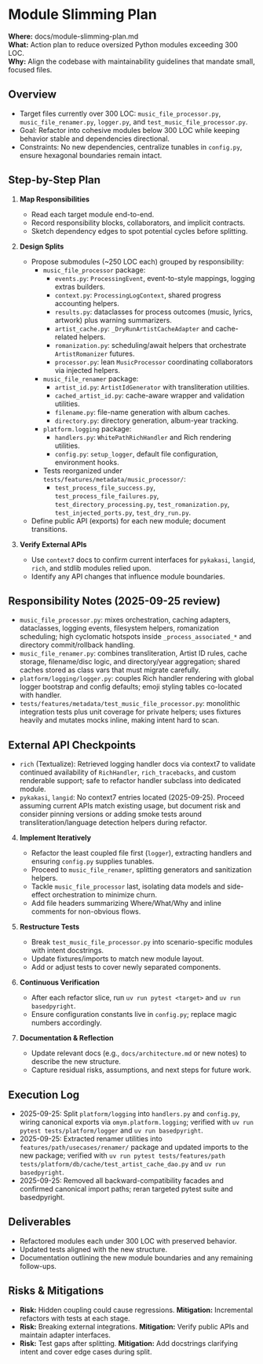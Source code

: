 # Module Slimming Plan

**Where:** docs/module-slimming-plan.md  
**What:** Action plan to reduce oversized Python modules exceeding 300 LOC.  
**Why:** Align the codebase with maintainability guidelines that mandate small, focused files.

## Overview
- Target files currently over 300 LOC: `music_file_processor.py`, `music_file_renamer.py`, `logger.py`, and `test_music_file_processor.py`.
- Goal: Refactor into cohesive modules below 300 LOC while keeping behavior stable and dependencies directional.
- Constraints: No new dependencies, centralize tunables in `config.py`, ensure hexagonal boundaries remain intact.

## Step-by-Step Plan

1. **Map Responsibilities**
   - Read each target module end-to-end.
   - Record responsibility blocks, collaborators, and implicit contracts.
   - Sketch dependency edges to spot potential cycles before splitting.

2. **Design Splits**
   - Propose submodules (~250 LOC each) grouped by responsibility:
     - `music_file_processor` package:
       - `events.py`: `ProcessingEvent`, event-to-style mappings, logging extras builders.
       - `context.py`: `ProcessingLogContext`, shared progress accounting helpers.
       - `results.py`: dataclasses for process outcomes (music, lyrics, artwork) plus warning summarizers.
       - `artist_cache.py`: `_DryRunArtistCacheAdapter` and cache-related helpers.
       - `romanization.py`: scheduling/await helpers that orchestrate `ArtistRomanizer` futures.
       - `processor.py`: lean `MusicProcessor` coordinating collaborators via injected helpers.
     - `music_file_renamer` package:
       - `artist_id.py`: `ArtistIdGenerator` with transliteration utilities.
       - `cached_artist_id.py`: cache-aware wrapper and validation utilities.
       - `filename.py`: file-name generation with album caches.
       - `directory.py`: directory generation, album-year tracking.
     - `platform.logging` package:
       - `handlers.py`: `WhitePathRichHandler` and Rich rendering utilities.
       - `config.py`: `setup_logger`, default file configuration, environment hooks.
     - Tests reorganized under `tests/features/metadata/music_processor/`:
       - `test_process_file_success.py`, `test_process_file_failures.py`, `test_directory_processing.py`, `test_romanization.py`, `test_injected_ports.py`, `test_dry_run.py`.
   - Define public API (exports) for each new module; document transitions.

3. **Verify External APIs**
   - Use `context7` docs to confirm current interfaces for `pykakasi`, `langid`, `rich`, and stdlib modules relied upon.
   - Identify any API changes that influence module boundaries.

## Responsibility Notes (2025-09-25 review)
- `music_file_processor.py`: mixes orchestration, caching adapters, dataclasses, logging events, filesystem helpers, romanization scheduling; high cyclomatic hotspots inside `_process_associated_*` and directory commit/rollback handling.
- `music_file_renamer.py`: combines transliteration, Artist ID rules, cache storage, filename/disc logic, and directory/year aggregation; shared caches stored as class vars that must migrate carefully.
- `platform/logging/logger.py`: couples Rich handler rendering with global logger bootstrap and config defaults; emoji styling tables co-located with handler.
- `tests/features/metadata/test_music_file_processor.py`: monolithic integration tests plus unit coverage for private helpers; uses fixtures heavily and mutates mocks inline, making intent hard to scan.

## External API Checkpoints
- `rich` (Textualize): Retrieved logging handler docs via context7 to validate continued availability of `RichHandler`, `rich_tracebacks`, and custom renderable support; safe to refactor handler subclass into dedicated module.
- `pykakasi`, `langid`: No context7 entries located (2025-09-25). Proceed assuming current APIs match existing usage, but document risk and consider pinning versions or adding smoke tests around transliteration/language detection helpers during refactor.

4. **Implement Iteratively**
   - Refactor the least coupled file first (`logger`), extracting handlers and ensuring `config.py` supplies tunables.
   - Proceed to `music_file_renamer`, splitting generators and sanitization helpers.
   - Tackle `music_file_processor` last, isolating data models and side-effect orchestration to minimize churn.
   - Add file headers summarizing Where/What/Why and inline comments for non-obvious flows.

5. **Restructure Tests**
   - Break `test_music_file_processor.py` into scenario-specific modules with intent docstrings.
   - Update fixtures/imports to match new module layout.
   - Add or adjust tests to cover newly separated components.

6. **Continuous Verification**
   - After each refactor slice, run `uv run pytest <target>` and `uv run basedpyright`.
   - Ensure configuration constants live in `config.py`; replace magic numbers accordingly.

7. **Documentation & Reflection**
   - Update relevant docs (e.g., `docs/architecture.md` or new notes) to describe the new structure.
   - Capture residual risks, assumptions, and next steps for future work.

## Execution Log
- 2025-09-25: Split `platform/logging` into `handlers.py` and `config.py`, wiring canonical exports via `omym.platform.logging`; verified with `uv run pytest tests/platform/logger` and `uv run basedpyright`.
- 2025-09-25: Extracted renamer utilities into `features/path/usecases/renamer/` package and updated imports to the new package; verified with `uv run pytest tests/features/path tests/platform/db/cache/test_artist_cache_dao.py` and `uv run basedpyright`.
- 2025-09-25: Removed all backward-compatibility facades and confirmed canonical import paths; reran targeted pytest suite and basedpyright.

## Deliverables
- Refactored modules each under 300 LOC with preserved behavior.
- Updated tests aligned with the new structure.
- Documentation outlining the new module boundaries and any remaining follow-ups.

## Risks & Mitigations
- **Risk:** Hidden coupling could cause regressions. **Mitigation:** Incremental refactors with tests at each stage.
- **Risk:** Breaking external integrations. **Mitigation:** Verify public APIs and maintain adapter interfaces.
- **Risk:** Test gaps after splitting. **Mitigation:** Add docstrings clarifying intent and cover edge cases during split.
